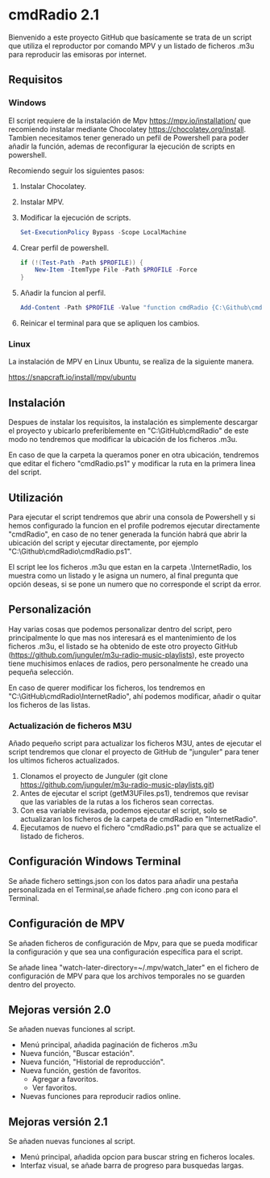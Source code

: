 # cmdRadio 2.1

Bienvenido a este proyecto GitHub que basícamente se trata de un script que utiliza el reproductor por comando MPV y un listado de ficheros .m3u para reproducir las emisoras por internet.

## Requisitos

### Windows

El script requiere de la instalación de Mpv <https://mpv.io/installation/> que recomiendo instalar mediante Chocolatey <https://chocolatey.org/install>. Tambien necesitamos tener generado un pefil de Powershell para poder añadir la función, ademas de reconfigurar la ejecución de scripts en powershell.

Recomiendo seguir los siguientes pasos:

1. Instalar Chocolatey.
2. Instalar MPV.
3. Modificar la ejecución de scripts.

    ```Powershell
    Set-ExecutionPolicy Bypass -Scope LocalMachine
    ```

4. Crear perfil de powershell.

    ```powershell
    if (!(Test-Path -Path $PROFILE)) {
        New-Item -ItemType File -Path $PROFILE -Force
    }
    ```

5. Añadir la funcion al perfil.

    ```powershell
    Add-Content -Path $PROFILE -Value "function cmdRadio {C:\Github\cmdRadio\cmdRadio.ps1}"
    ```

6. Reinicar el terminal para que se apliquen los cambios.

### Linux

La instalación de MPV en Linux Ubuntu, se realiza de la siguiente manera.

<https://snapcraft.io/install/mpv/ubuntu>

## Instalación

Despues de instalar los requisitos, la instalación es simplemente descargar el proyecto y ubicarlo preferiblemente en "C:\GitHub\cmdRadio" de este modo no tendremos que modificar la ubicación de los ficheros .m3u.

En caso de que la carpeta la queramos poner en otra ubicación, tendremos que editar el fichero "cmdRadio.ps1" y modificar la ruta en la primera linea del script.

## Utilización

Para ejecutar el script tendremos que abrir una consola de Powershell y si hemos configurado la funcion en el profile podremos ejecutar directamente "cmdRadio", en caso de no tener generada la función habrá que abrir la ubicación del script y ejecutar directamente, por ejemplo "C:\Github\cmdRadio\cmdRadio.ps1".

El script lee los ficheros .m3u que estan en la carpeta .\InternetRadio, los muestra como un listado y le asigna un numero, al final pregunta que opción deseas, si se pone un numero que no corresponde el script da error.

## Personalización

Hay varias cosas que podemos personalizar dentro del script, pero principalmente lo que mas nos interesará es el mantenimiento de los ficheros .m3u, el listado se ha obtenido de este otro proyecto GitHub (<https://github.com/junguler/m3u-radio-music-playlists>), este proyecto tiene muchisimos enlaces de radios, pero personalmente he creado una pequeña selección.

En caso de querer modificar los ficheros, los tendremos en "C:\GitHub\cmdRadio\InternetRadio", ahí podemos modificar, añadir o quitar los ficheros de las listas.

### Actualización de ficheros M3U

Añado pequeño script para actualizar los ficheros M3U, antes de ejecutar el script tendremos que clonar el proyecto de GitHub de "junguler" para tener los ultimos ficheros actualizados.

1. Clonamos el proyecto de Junguler (git clone <https://github.com/junguler/m3u-radio-music-playlists.git>)
2. Antes de ejecutar el script (getM3UFiles.ps1), tendremos que revisar que las variables de la rutas a los ficheros sean correctas.
3. Con esa variable revisada, podemos ejecutar el script, solo se actualizaran los ficheros de la carpeta de cmdRadio en "InternetRadio".
4. Ejecutamos de nuevo el fichero "cmdRadio.ps1" para que se actualize el listado de ficheros.

## Configuración Windows Terminal

Se añade fichero settings.json con los datos para añadir una pestaña personalizada en el Terminal,se añade fichero .png con icono para el Terminal.

## Configuración de MPV

Se añaden ficheros de configuración de Mpv, para que se pueda modificar la configuración y que sea una configuración específica para el script.

Se añade linea "watch-later-directory=~/.mpv/watch_later" en el fichero de configuración de MPV para que los archivos temporales no se guarden dentro del proyecto.

## Mejoras versión 2.0

Se añaden nuevas funciones al script.

- Menú principal, añadida paginación de ficheros .m3u
- Nueva función, "Buscar estación".
- Nueva función, "Historial de reproducción".
- Nueva función, gestión de favoritos.
  - Agregar a favoritos.
  - Ver favoritos.
- Nuevas funciones para reproducir radios online.

## Mejoras versión 2.1

Se añaden nuevas funciones al script.

- Menú principal, añadida opcion para buscar string en ficheros locales.
- Interfaz visual, se añade barra de progreso para busquedas largas.
